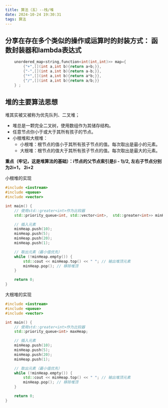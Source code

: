 ```yaml
---
title: 算法（五）--栈/堆
date: 2024-10-24 19:30:31
tags: 算法
---
```


## 分享在存在多个类似的操作或运算时的封装方式： 函数封装器和lambda表达式

```cpp
    unordered_map<string,function<int(int,int)>> map={
        {"+",[](int a,int b){return a+b;}},
        {"-",[](int a,int b){return a-b;}},
        {"*",[](int a,int b){return a*b;}},
        {"/",[](int a,int b){return a/b;}}
    } ;
```

## 堆的主要算法思想

堆其实被又被称为优先队列、二叉堆；
- 堆总是一颗完全二叉树，使用数组作为其储存结构。
- 任意节点你小于或大于其所有孩子的节点。
- 小根堆和大根堆：
  - 小根堆：根节点的值小于其所有孩子节点的值。每次取出是最小的元素。
  - 大根堆：根节点的值大于其所有孩子节点的值。每次取出是最大的元素。

**重点（牢记，这是堆算法的基础）：i节点的父节点索引是(i - 1)/2, 左右子节点分别为2i+1， 2i+2**

小根堆的实现

```cpp
#include <iostream>
#include <queue>
#include <vector>

int main() {
    // 使用std::greater<int>作为比较器
    std::priority_queue<int, std::vector<int>,  std::greater<int>> minHeap;

    // 插入元素
    minHeap.push(10);
    minHeap.push(5);
    minHeap.push(20);
    minHeap.push(1);

    // 取出元素（最小值优先）
    while (!minHeap.empty()) {
        std::cout << minHeap.top() << " "; // 输出堆顶元素
        minHeap.pop(); // 移除堆顶
    }

    return 0;
}

```

大根堆的实现

```cpp
#include <iostream>
#include <queue>
#include <vector>

int main() {
    // 使用std::greater<int>作为比较器
    std::priority_queue<int> maxHeap;

    // 插入元素
    minHeap.push(10);
    minHeap.push(5);
    minHeap.push(20);
    minHeap.push(1);

    // 取出元素（最小值优先）
    while (!minHeap.empty()) {
        std::cout << minHeap.top() << " "; // 输出堆顶元素
        minHeap.pop(); // 移除堆顶
    }

    return 0;
}

```